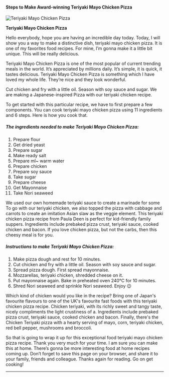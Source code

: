             

#### Steps to Make Award-winning Teriyaki Mayo Chicken Pizza

![Teriyaki Mayo Chicken Pizza](https://img-global.cpcdn.com/recipes/64aa9e2739c063c4/751x532cq70/teriyaki-mayo-chicken-pizza-recipe-main-photo.jpg)

**Teriyaki Mayo Chicken Pizza**

Hello everybody, hope you are having an incredible day today. Today, I will show you a way to make a distinctive dish, teriyaki mayo chicken pizza. It is one of my favorites food recipes. For mine, I’m gonna make it a little bit unique. This will be really delicious.

Teriyaki Mayo Chicken Pizza is one of the most popular of current trending meals in the world. It’s appreciated by millions daily. It’s simple, it is quick, it tastes delicious. Teriyaki Mayo Chicken Pizza is something which I have loved my whole life. They’re nice and they look wonderful.

Cut chicken and fry with a little oil. Season with soy sauce and sugar. We are making a Japanese-inspired Pizza with our teriyaki chicken recipe.

To get started with this particular recipe, we have to first prepare a few components. You can cook teriyaki mayo chicken pizza using 11 ingredients and 6 steps. Here is how you cook that.

##### The ingredients needed to make Teriyaki Mayo Chicken Pizza:

1.  Prepare flour
2.  Get dried yeast
3.  Prepare sugar
4.  Make ready salt
5.  Prepare ml~ warm water
6.  Prepare chicken
7.  Prepare soy sauce
8.  Take sugar
9.  Prepare cheese
10.  Get Mayonnaise
11.  Take Nori seaweed

We used our own homemade teriyaki sauce to create a marinade for some To go with our teriyaki chicken, we also topped the pizza with cabbage and carrots to create an imitation Asian slaw as the veggie element. This teriyaki chicken pizza recipe from Paula Deen is perfect for kid-friendly family suppers. Ingredients include prebaked pizza crust, teriyaki sauce, cooked chicken and bacon. If you love chicken pizza, but not the carbs, then this cheesy meal is for you.

##### Instructions to make Teriyaki Mayo Chicken Pizza:

1.  Make pizza dough and rest for 10 minutes.
2.  Cut chicken and fry with a little oil. Season with soy sauce and sugar.
3.  Spread pizza dough. First spread mayonnaise.
4.  Mozzarellas, teriyaki chicken, shredded cheese on it.
5.  Put mayonnaise again. Bake in preheated oven 240℃ for 10 minutes.
6.  Shred Nori seaweed and sprinkle Nori seaweed. Enjoy 😉

Which kind of chicken would you like in the recipe? Bring one of Japan's favourite flavours to one of the UK's favourite fast foods with this teriyaki chicken pizza recipe. Chicken teriyaki, with its richly sweet and tangy taste, nicely compliments the light crustiness of a. Ingredients include prebaked pizza crust, teriyaki sauce, cooked chicken and bacon. Finally, there's the Chicken Teriyaki pizza with a hearty serving of mayo, corn, teriyaki chicken, red bell pepper, mushrooms and broccoli.

So that is going to wrap it up for this exceptional food teriyaki mayo chicken pizza recipe. Thank you very much for your time. I am sure you can make this at home. There’s gonna be more interesting food at home recipes coming up. Don’t forget to save this page on your browser, and share it to your family, friends and colleague. Thanks again for reading. Go on get cooking!

* * *